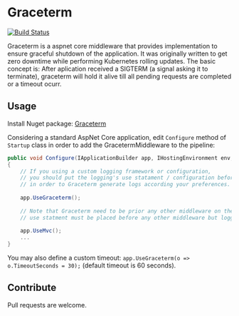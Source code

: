 # Graceterm 
[![Build Status](https://travis-ci.org/matheusneder/graceterm.svg?branch=master)](https://travis-ci.org/matheusneder/graceterm)

Graceterm is a aspnet core middleware that provides implementation to ensure graceful shutdown of the application. 
It was originally written to get zero downtime while performing Kubernetes rolling updates.
The basic concept is: After aplication received a SIGTERM (a signal asking it to terminate), graceterm will hold it alive till all pending requests are completed or a timeout ocurr.

## Usage

Install Nuget package: [Graceterm](https://www.nuget.org/packages/Graceterm/)

Considering a standard AspNet Core application, edit `Configure` method of `Startup` class in order to add the GracetermMiddleware to the pipeline:

```cs
public void Configure(IApplicationBuilder app, IHostingEnvironment env, ...)
{
    // If you using a custom logging framework or configuration,
    // you should put the logging's use statament / configuration before Graceterm 
    // in order to Graceterm generate logs according your preferences.
    
    app.UseGraceterm();
    
    // Note that Graceterm need to be prior any other middleware on the pipeline, so it 
    // use statment must be placed before any other middleware but logging.
    
    app.UseMvc();
    ...
}
```

You may also define a custom timeout: `app.UseGraceterm(o => o.TimeoutSeconds = 30);` (default timeout is 60 seconds).

## Contribute

Pull requests are welcome.
